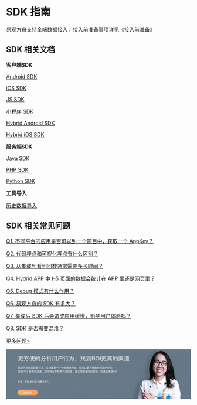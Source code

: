 # SDK 指南

易观方舟支持全端数据接入，接入前准备事项详见[《接入前准备》](../integration-prepare/)

## SDK 相关文档

**客户端SDK**

[Android SDK](sdk-android/)

[iOS SDK](sdk-ios.md)

[JS SDK](sdk-js.md)

[小程序 SDK](sdk-wx.md)

[Hybrid Android SDK](hybrid-sdk/sdk-hybrid-android.md)

[Hybrid iOS SDK](hybrid-sdk/sdk-hybrid-ios.md)

**服务端SDK**

[Java SDK](sdk-java.md)

[PHP SDK](sdk-php.md)

[Python SDK](sdk-python.md)

**工具导入**

[历史数据导入](../tool-import.md)

## SDK 相关常见问题

[Q1. 不同平台的应用是否可以到一个项目中，获取一个 AppKey？](../../faq/faq-sdk.md)

[Q2. 代码埋点和可视化埋点有什么区别？](../../faq/faq-sdk.md)

[Q3. 从集成到看到回数通常需要多长时间？](../../faq/faq-sdk.md)

[Q4. Hydrid APP 中 H5 页面的数据会统计在 APP 里还是网页里？](../../faq/faq-sdk.md)

[Q5. Debug 模式有什么作用？](../../faq/faq-sdk.md)

[Q6. 易观方舟的 SDK 有多大？](../../faq/faq-sdk.md)

[Q7. 集成后 SDK 后会造成应用缓慢，影响用户体验吗？](../../faq/faq-sdk.md)

[Q8. SDK 是否需要混淆？](../../faq/faq-sdk.md)

[更多问题&gt;](../../faq/faq-sdk.md)

![](../../.gitbook/assets/201901151711159657.jpg)

